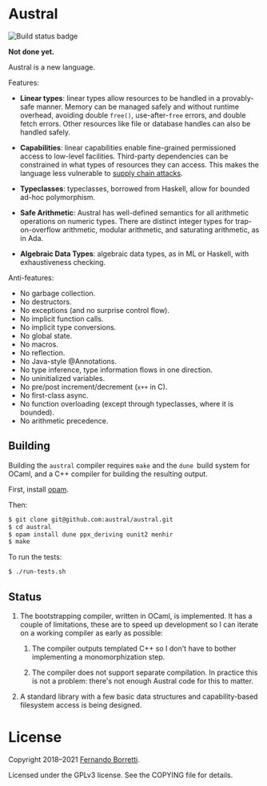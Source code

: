 # Austral

![Build status badge](https://github.com/austral/austral/actions/workflows/build-and-test.yml/badge.svg)

**Not done yet.**

Austral is a new language.

Features:

- **Linear types**: linear types allow resources to be handled in a
  provably-safe manner. Memory can be managed safely and without runtime
  overhead, avoiding double `free()`, use-after-`free` errors, and double fetch
  errors. Other resources like file or database handles can also be handled
  safely.

- **Capabilities**: linear capabilities enable fine-grained permissioned access
  to low-level facilities. Third-party dependencies can be constrained in what
  types of resources they can access. This makes the language less vulnerable to
  [supply chain attacks][sca].

- **Typeclasses**: typeclasses, borrowed from Haskell, allow for bounded ad-hoc
  polymorphism.

- **Safe Arithmetic**: Austral has well-defined semantics for all arithmetic
  operations on numeric types. There are distinct integer types for
  trap-on-overflow arithmetic, modular arithmetic, and saturating arithmetic, as
  in Ada.

- **Algebraic Data Types**: algebraic data types, as in ML or Haskell, with
  exhaustiveness checking.

Anti-features:

- No garbage collection.
- No destructors.
- No exceptions (and no surprise control flow).
- No implicit function calls.
- No implicit type conversions.
- No global state.
- No macros.
- No reflection.
- No Java-style @Annotations.
- No type inference, type information flows in one direction.
- No uninitialized variables.
- No pre/post increment/decrement (`x++` in C).
- No first-class async.
- No function overloading (except through typeclasses, where it is bounded).
- No arithmetic precedence.

## Building

Building the `austral` compiler requires `make` and the `dune `build system
for OCaml, and a C++ compiler for building the resulting output.

First, install [opam][opam].

Then:

```bash
$ git clone git@github.com:austral/austral.git
$ cd austral
$ opam install dune ppx_deriving ounit2 menhir
$ make
```

To run the tests:

```bash
$ ./run-tests.sh
```

## Status

1. The bootstrapping compiler, written in OCaml, is implemented. It has a couple
   of limitations, these are to speed up development so I can iterate on a
   working compiler as early as possible:

    1. The compiler outputs templated C++ so I don't have to bother implementing
       a monomorphization step.

    2. The compiler does not support separate compilation. In practice this is
       not a problem: there's not enough Austral code for this to matter.

2. A standard library with a few basic data structures and capability-based
   filesystem access is being designed.

# License

Copyright 2018–2021 [Fernando Borretti][fernando].

Licensed under the GPLv3 license. See the COPYING file for details.

[opam]: https://opam.ocaml.org/doc/Install.html
[sca]: https://en.wikipedia.org/wiki/Supply_chain_attack
[fernando]: https://borretti.me/
